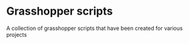 # Grasshopper scripts

A collection of grasshopper scripts that have been created for various projects
